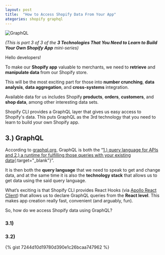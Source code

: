 ```yaml
---
layout: post
title:  "How to Access Shopify Data From Your App"
ategories: shopify graphql
---
```

![GraphQL](https://mcusercontent.com/2258b1142d581e51c131c3e0e/images/03c35c6b-ec03-4df7-88b5-64b0acc4de95.png "How to Access Shopify Data From Your App")

*(This is part 3 of 3 of the **3 Technologies That You Need to Learn to Build Your Own Shopify App** mini-series)*

Hello developers!

To make our **Shopify app** valuable to merchants, we need to **retrieve** and **manipulate data** from our Shopify store. 

This will be the most exciting part for those into **number crunching**, **data analysis**, **data aggregation**, and **cross-systems** integration.

Available data for us includes Shopify **products**, **orders**, **customers**, and **shop data**, among other interesting data sets. 

Shopify CLI provides a GraphQL layer that gives us easy access to Shopify's data. This puts GraphQL as the 3rd technology that you need to learn to build your own Shopify app. 

## 3.) GraphQL
According to [graphql.org](https://graphql.org), GraphQL is both the “[1.) query language for APIs and 2.) a runtime for fulfilling those queries with your existing data](https://graphql.org){:target="_blank"}”. 

It is then both the **query language** that we need to speak to get and change data, and at the same time it is also the **technology stack** that allows us to get data using the said query language.

What’s exciting is that Shopify CLI provides React Hooks (via [Apollo React Client](https://www.apollographql.com/docs/react)) that allows us to declare GraphQL queries from the **React level**. This makes app creation really fast, convenient (and arguably, fun). 

So, how do we access Shopify data using GraphQL?

### 3.1) 
### 3.2)

{% gist 7244d10d19780d390e1c26bcaa747962 %}

